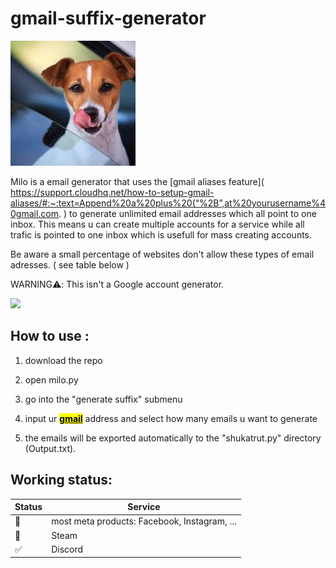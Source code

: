 # gmail-suffix-generator
![](/docs/milo.jpg)

Milo is a email generator that uses the [gmail aliases feature]( https://support.cloudhq.net/how-to-setup-gmail-aliases/#:~:text=Append%20a%20plus%20(“%2B”,at%20yourusername%40gmail.com. ) to generate unlimited email addresses which all point to one inbox.
This means u can create multiple accounts for a service while all trafic is pointed to one inbox which is usefull for mass creating accounts.

Be aware a small percentage of websites don't allow these types of email adresses. ( see table below )

WARNING⚠️: This isn't a Google account generator.

![](https://cdn.discordapp.com/attachments/916770878010839170/1094698142823366677/211336763-b56d307f-59cc-40cd-80e2-6db87ea211f8.png)

## How to use :

1.  download the repo

2.  open milo.py

3.  go into the "generate suffix" submenu

4.  input ur <u><mark>**gmail**</mark></u> address and select how many emails u want to generate

5.  the emails will be exported automatically to the "shukatrut.py" directory (Output.txt).

## Working status:
| Status | Service       |
| - | ------ |
| 🚫| most meta products: Facebook, Instagram, ...|   
| 🚫| Steam | 
| ✅| Discord |
